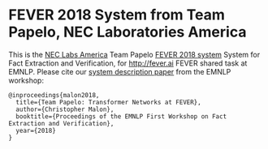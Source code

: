 # FEVER 2018 System from Team Papelo, NEC Laboratories America

This is the [NEC Labs America](http://www.nec-labs.com) Team Papelo [FEVER 2018 system](https://www.github.com/necla-ml/fever2018)
System for Fact Extraction and Verification, for http://fever.ai FEVER shared task at EMNLP.  Please cite our [system description paper](http://aclweb.org/anthology/W18-5517) from the EMNLP workshop:

```
@inproceedings{malon2018,
  title={Team Papelo: Transformer Networks at FEVER},
  author={Christopher Malon},
  booktitle={Proceedings of the EMNLP First Workshop on Fact Extraction and Verification},
  year={2018}
}
```
